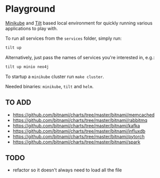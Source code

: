 # Playground

[Minikube](https://minikube.sigs.k8s.io) and [Tilt](https://tilt.dev) based local environment for quickly running various applications to play with.

To run all services from the `services` folder, simply run:

```bash
tilt up
```

Alternatively, just pass the names of services you're interested in, e.g.:

```bash
tilt up minio neo4j
```

To startup a `minikube` cluster run `make cluster`.

Needed binaries: `minikube`, `tilt` and `helm`.

## TO ADD

* https://github.com/bitnami/charts/tree/master/bitnami/memcached
* https://github.com/bitnami/charts/tree/master/bitnami/rabbitmq
* https://github.com/bitnami/charts/tree/master/bitnami/kafka
* https://github.com/bitnami/charts/tree/master/bitnami/influxdb
* https://github.com/bitnami/charts/tree/master/bitnami/pytorch
* https://github.com/bitnami/charts/tree/master/bitnami/spark

## TODO

* refactor so it doesn't always need to load all the file